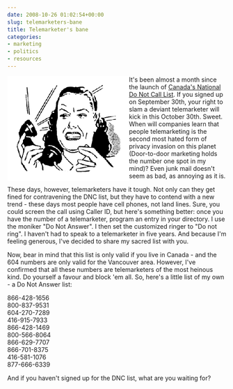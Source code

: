 ```yaml
---
date: 2008-10-26 01:02:54+00:00
slug: telemarketers-bane
title: Telemarketer's bane
categories:
- marketing
- politics
- resources
---
```



<img align="left" style="border:20px solid white" src="/images/telemarketer_art.gif">

It's been almost a month since the launch of [Canada's National Do Not Call List](https://www.lnnte-dncl.gc.ca/index-eng). If you signed up on September 30th, your right to slam a deviant telemarketer will kick in this October 30th. Sweet. When will companies learn that people telemarketing is the second most hated form of privacy invasion on this planet (Door-to-door marketing holds the number one spot in my mind)? Even junk mail doesn't seem as bad, as annoying as it is. 

 

These days, however, telemarketers have it tough. Not only can they get fined for contravening the DNC list, but they have to contend with a new trend - these days most people have cell phones, not land lines. Sure, you could screen the call using Caller ID, but here's something better: once you have the number of a telemarketer, program an entry in your directory. I use the moniker "Do Not Answer". I then set the customized ringer to "Do not ring". I haven't had to speak to a telemarketer in five years. And because I'm feeling generous, I've decided to share my sacred list with you.

Now, bear in mind that this list is only valid if you live in Canada - and the 604 numbers are only valid for the Vancouver area. However, I've confirmed that all these numbers are telemarketers of the most heinous kind. Do yourself a favour and block 'em all. So, here's a little list of my own - a Do Not Answer list:

 

866-428-1656     
800-837-9531      
604-270-7289      
416-915-7933      
866-428-1469      
800-566-8064      
866-629-7707      
866-701-8375      
416-581-1076      
877-666-6339

 

And if you haven't signed up for the DNC list, what are you waiting for?
